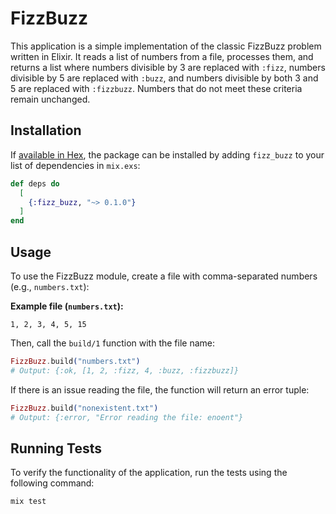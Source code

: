# FizzBuzz

This application is a simple implementation of the classic FizzBuzz problem written in Elixir. It reads a list of numbers from a file, processes them, and returns a list where numbers divisible by 3 are replaced with `:fizz`, numbers divisible by 5 are replaced with `:buzz`, and numbers divisible by both 3 and 5 are replaced with `:fizzbuzz`. Numbers that do not meet these criteria remain unchanged.

## Installation

If [available in Hex](https://hex.pm/docs/publish), the package can be installed by adding `fizz_buzz` to your list of dependencies in `mix.exs`:

```elixir
def deps do
  [
    {:fizz_buzz, "~> 0.1.0"}
  ]
end
```

## Usage

To use the FizzBuzz module, create a file with comma-separated numbers (e.g., `numbers.txt`):

**Example file (`numbers.txt`):**
```
1, 2, 3, 4, 5, 15
```

Then, call the `build/1` function with the file name:

```elixir
FizzBuzz.build("numbers.txt")
# Output: {:ok, [1, 2, :fizz, 4, :buzz, :fizzbuzz]}
```

If there is an issue reading the file, the function will return an error tuple:

```elixir
FizzBuzz.build("nonexistent.txt")
# Output: {:error, "Error reading the file: enoent"}
```

## Running Tests

To verify the functionality of the application, run the tests using the following command:

```bash
mix test
```
